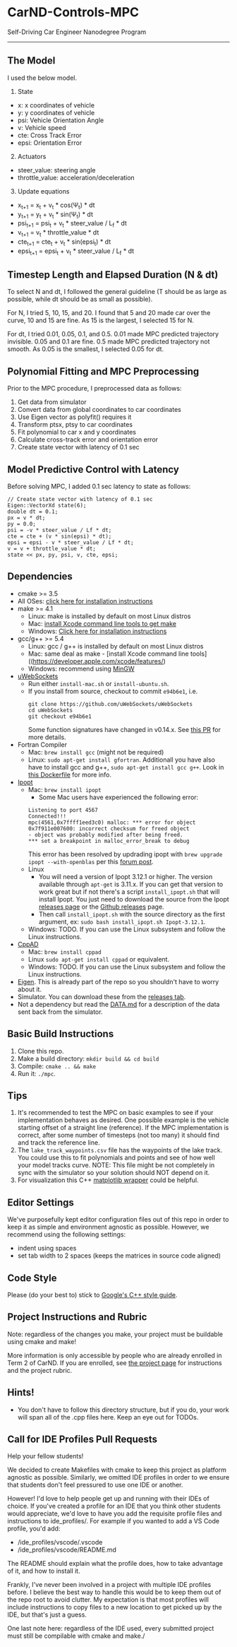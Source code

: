 # CarND-Controls-MPC
Self-Driving Car Engineer Nanodegree Program

---

## The Model

I used the below model.

1. State
* x: x coordinates of vehicle
* y: y coordinates of vehicle
* psi: Vehicle Orientation Angle
* v: Vehicle speed
* cte: Cross Track Error
* epsi: Orientation Error

2. Actuators
* steer_value: steering angle
* throttle_value: acceleration/deceleration

3. Update equations
* x<sub>t+1</sub> = x<sub>t</sub> + v<sub>t</sub> * cos(Ψ<sub>t</sub>) * dt
* y<sub>t+1</sub> = y<sub>t</sub> + v<sub>t</sub> * sin(Ψ<sub>t</sub>) * dt
* psi<sub>t+1</sub> = psi<sub>t</sub> + v<sub>t</sub> * steer_value / L<sub>f</sub> * dt
* v<sub>t+1</sub> = v<sub>t</sub> * throttle_value * dt
* cte<sub>t+1</sub> = cte<sub>t</sub> + v<sub>t</sub> * sin(epsi<sub>t</sub>) * dt
* epsi<sub>t+1</sub> = epsi<sub>t</sub> + v<sub>t</sub> * steer_value / L<sub>f</sub> * dt

## Timestep Length and Elapsed Duration (N & dt)

To select N and dt, I followed the general guideline (T should be as large as possible, while dt should be as small as possible).

For N, I tried 5, 10, 15, and 20.
I found that 5 and 20 made car over the curve, 10 and 15 are fine.
As 15 is the largest, I selected 15 for N.

For dt, I tried 0.01, 0.05, 0.1, and 0.5.
0.01 made MPC predicted trajectory invisible.
0.05 and 0.1 are fine.
0.5 made MPC predicted trajectory not smooth.
As 0.05 is the smallest, I selected 0.05 for dt.

## Polynomial Fitting and MPC Preprocessing

Prior to the MPC procedure, I preprocessed data as follows:
1. Get data from simulator
2. Convert data from global coordinates to car coordinates
3. Use Eigen vector as polyfit() requires it
4. Transform ptsx, ptsy to car coordinates
5. Fit polynomial to car x and y coordinates
6. Calculate cross-track error and orientation error
7. Create state vector with latency of 0.1 sec

## Model Predictive Control with Latency

Before solving MPC, I added 0.1 sec latency to state as follows:
```
// Create state vector with latency of 0.1 sec
Eigen::VectorXd state(6);
double dt = 0.1;
px = v * dt;
py = 0.0;
psi = -v * steer_value / Lf * dt;
cte = cte + (v * sin(epsi) * dt);
epsi = epsi - v * steer_value / Lf * dt;
v = v + throttle_value * dt;
state << px, py, psi, v, cte, epsi;
```

## Dependencies

* cmake >= 3.5
 * All OSes: [click here for installation instructions](https://cmake.org/install/)
* make >= 4.1
  * Linux: make is installed by default on most Linux distros
  * Mac: [install Xcode command line tools to get make](https://developer.apple.com/xcode/features/)
  * Windows: [Click here for installation instructions](http://gnuwin32.sourceforge.net/packages/make.htm)
* gcc/g++ >= 5.4
  * Linux: gcc / g++ is installed by default on most Linux distros
  * Mac: same deal as make - [install Xcode command line tools]((https://developer.apple.com/xcode/features/)
  * Windows: recommend using [MinGW](http://www.mingw.org/)
* [uWebSockets](https://github.com/uWebSockets/uWebSockets)
  * Run either `install-mac.sh` or `install-ubuntu.sh`.
  * If you install from source, checkout to commit `e94b6e1`, i.e.
    ```
    git clone https://github.com/uWebSockets/uWebSockets
    cd uWebSockets
    git checkout e94b6e1
    ```
    Some function signatures have changed in v0.14.x. See [this PR](https://github.com/udacity/CarND-MPC-Project/pull/3) for more details.
* Fortran Compiler
  * Mac: `brew install gcc` (might not be required)
  * Linux: `sudo apt-get install gfortran`. Additionall you have also have to install gcc and g++, `sudo apt-get install gcc g++`. Look in [this Dockerfile](https://github.com/udacity/CarND-MPC-Quizzes/blob/master/Dockerfile) for more info.
* [Ipopt](https://projects.coin-or.org/Ipopt)
  * Mac: `brew install ipopt`
       +  Some Mac users have experienced the following error:
       ```
       Listening to port 4567
       Connected!!!
       mpc(4561,0x7ffff1eed3c0) malloc: *** error for object 0x7f911e007600: incorrect checksum for freed object
       - object was probably modified after being freed.
       *** set a breakpoint in malloc_error_break to debug
       ```
       This error has been resolved by updrading ipopt with
       ```brew upgrade ipopt --with-openblas```
       per this [forum post](https://discussions.udacity.com/t/incorrect-checksum-for-freed-object/313433/19).
  * Linux
    * You will need a version of Ipopt 3.12.1 or higher. The version available through `apt-get` is 3.11.x. If you can get that version to work great but if not there's a script `install_ipopt.sh` that will install Ipopt. You just need to download the source from the Ipopt [releases page](https://www.coin-or.org/download/source/Ipopt/) or the [Github releases](https://github.com/coin-or/Ipopt/releases) page.
    * Then call `install_ipopt.sh` with the source directory as the first argument, ex: `sudo bash install_ipopt.sh Ipopt-3.12.1`.
  * Windows: TODO. If you can use the Linux subsystem and follow the Linux instructions.
* [CppAD](https://www.coin-or.org/CppAD/)
  * Mac: `brew install cppad`
  * Linux `sudo apt-get install cppad` or equivalent.
  * Windows: TODO. If you can use the Linux subsystem and follow the Linux instructions.
* [Eigen](http://eigen.tuxfamily.org/index.php?title=Main_Page). This is already part of the repo so you shouldn't have to worry about it.
* Simulator. You can download these from the [releases tab](https://github.com/udacity/self-driving-car-sim/releases).
* Not a dependency but read the [DATA.md](./DATA.md) for a description of the data sent back from the simulator.


## Basic Build Instructions


1. Clone this repo.
2. Make a build directory: `mkdir build && cd build`
3. Compile: `cmake .. && make`
4. Run it: `./mpc`.

## Tips

1. It's recommended to test the MPC on basic examples to see if your implementation behaves as desired. One possible example
is the vehicle starting offset of a straight line (reference). If the MPC implementation is correct, after some number of timesteps
(not too many) it should find and track the reference line.
2. The `lake_track_waypoints.csv` file has the waypoints of the lake track. You could use this to fit polynomials and points and see of how well your model tracks curve. NOTE: This file might be not completely in sync with the simulator so your solution should NOT depend on it.
3. For visualization this C++ [matplotlib wrapper](https://github.com/lava/matplotlib-cpp) could be helpful.

## Editor Settings

We've purposefully kept editor configuration files out of this repo in order to
keep it as simple and environment agnostic as possible. However, we recommend
using the following settings:

* indent using spaces
* set tab width to 2 spaces (keeps the matrices in source code aligned)

## Code Style

Please (do your best to) stick to [Google's C++ style guide](https://google.github.io/styleguide/cppguide.html).

## Project Instructions and Rubric

Note: regardless of the changes you make, your project must be buildable using
cmake and make!

More information is only accessible by people who are already enrolled in Term 2
of CarND. If you are enrolled, see [the project page](https://classroom.udacity.com/nanodegrees/nd013/parts/40f38239-66b6-46ec-ae68-03afd8a601c8/modules/f1820894-8322-4bb3-81aa-b26b3c6dcbaf/lessons/b1ff3be0-c904-438e-aad3-2b5379f0e0c3/concepts/1a2255a0-e23c-44cf-8d41-39b8a3c8264a)
for instructions and the project rubric.

## Hints!

* You don't have to follow this directory structure, but if you do, your work
  will span all of the .cpp files here. Keep an eye out for TODOs.

## Call for IDE Profiles Pull Requests

Help your fellow students!

We decided to create Makefiles with cmake to keep this project as platform
agnostic as possible. Similarly, we omitted IDE profiles in order to we ensure
that students don't feel pressured to use one IDE or another.

However! I'd love to help people get up and running with their IDEs of choice.
If you've created a profile for an IDE that you think other students would
appreciate, we'd love to have you add the requisite profile files and
instructions to ide_profiles/. For example if you wanted to add a VS Code
profile, you'd add:

* /ide_profiles/vscode/.vscode
* /ide_profiles/vscode/README.md

The README should explain what the profile does, how to take advantage of it,
and how to install it.

Frankly, I've never been involved in a project with multiple IDE profiles
before. I believe the best way to handle this would be to keep them out of the
repo root to avoid clutter. My expectation is that most profiles will include
instructions to copy files to a new location to get picked up by the IDE, but
that's just a guess.

One last note here: regardless of the IDE used, every submitted project must
still be compilable with cmake and make./
